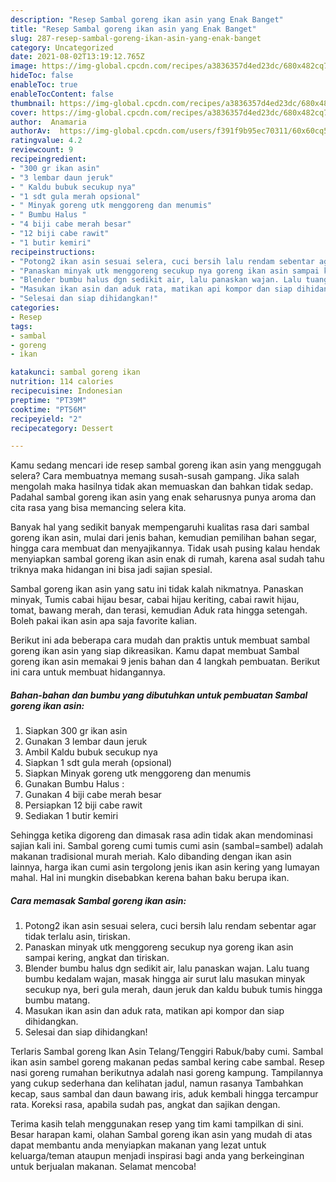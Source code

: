 ```yaml
---
description: "Resep Sambal goreng ikan asin yang Enak Banget"
title: "Resep Sambal goreng ikan asin yang Enak Banget"
slug: 287-resep-sambal-goreng-ikan-asin-yang-enak-banget
category: Uncategorized
date: 2021-08-02T13:19:12.765Z
image: https://img-global.cpcdn.com/recipes/a3836357d4ed23dc/680x482cq70/sambal-goreng-ikan-asin-foto-resep-utama.jpg
hideToc: false
enableToc: true
enableTocContent: false
thumbnail: https://img-global.cpcdn.com/recipes/a3836357d4ed23dc/680x482cq70/sambal-goreng-ikan-asin-foto-resep-utama.jpg
cover: https://img-global.cpcdn.com/recipes/a3836357d4ed23dc/680x482cq70/sambal-goreng-ikan-asin-foto-resep-utama.jpg
author:  Anamaria
authorAv:  https://img-global.cpcdn.com/users/f391f9b95ec70311/60x60cq50/avatar.jpg
ratingvalue: 4.2
reviewcount: 9
recipeingredient:
- "300 gr ikan asin"
- "3 lembar daun jeruk"
- " Kaldu bubuk secukup nya"
- "1 sdt gula merah opsional"
- " Minyak goreng utk menggoreng dan menumis"
- " Bumbu Halus "
- "4 biji cabe merah besar"
- "12 biji cabe rawit"
- "1 butir kemiri"
recipeinstructions:
- "Potong2 ikan asin sesuai selera, cuci bersih lalu rendam sebentar agar tidak terlalu asin, tiriskan."
- "Panaskan minyak utk menggoreng secukup nya goreng ikan asin sampai kering, angkat dan tiriskan."
- "Blender bumbu halus dgn sedikit air, lalu panaskan wajan. Lalu tuang bumbu kedalam wajan, masak hingga air surut lalu masukan minyak secukup nya, beri gula merah, daun jeruk dan kaldu bubuk tumis hingga bumbu matang."
- "Masukan ikan asin dan aduk rata, matikan api kompor dan siap dihidangkan."
- "Selesai dan siap dihidangkan!"
categories:
- Resep
tags:
- sambal
- goreng
- ikan

katakunci: sambal goreng ikan 
nutrition: 114 calories
recipecuisine: Indonesian
preptime: "PT39M"
cooktime: "PT56M"
recipeyield: "2"
recipecategory: Dessert

---
```



Kamu sedang mencari ide resep sambal goreng ikan asin yang menggugah selera? Cara membuatnya memang susah-susah gampang. Jika salah mengolah maka hasilnya tidak akan memuaskan dan bahkan tidak sedap. Padahal sambal goreng ikan asin yang enak seharusnya punya aroma dan cita rasa yang bisa memancing selera kita.


Banyak hal yang sedikit banyak mempengaruhi kualitas rasa dari sambal goreng ikan asin, mulai dari jenis bahan, kemudian pemilihan bahan segar, hingga cara membuat dan menyajikannya. Tidak usah pusing kalau hendak menyiapkan sambal goreng ikan asin enak di rumah, karena asal sudah tahu triknya maka hidangan ini bisa jadi sajian spesial.

Sambal goreng ikan asin yang satu ini tidak kalah nikmatnya. Panaskan minyak, Tumis cabai hijau besar, cabai hijau keriting, cabai rawit hijau, tomat, bawang merah, dan terasi, kemudian Aduk rata hingga setengah. Boleh pakai ikan asin apa saja favorite kalian.


Berikut ini ada beberapa cara mudah dan praktis untuk membuat sambal goreng ikan asin yang siap dikreasikan. Kamu dapat membuat Sambal goreng ikan asin memakai 9 jenis bahan dan 4 langkah pembuatan. Berikut ini cara untuk membuat hidangannya.

<!--inarticleads1-->

##### Bahan-bahan dan bumbu yang dibutuhkan untuk pembuatan Sambal goreng ikan asin:

1. Siapkan 300 gr ikan asin
1. Gunakan 3 lembar daun jeruk
1. Ambil  Kaldu bubuk secukup nya
1. Siapkan 1 sdt gula merah (opsional)
1. Siapkan  Minyak goreng utk menggoreng dan menumis
1. Gunakan  Bumbu Halus :
1. Gunakan 4 biji cabe merah besar
1. Persiapkan 12 biji cabe rawit
1. Sediakan 1 butir kemiri


Sehingga ketika digoreng dan dimasak rasa adin tidak akan mendominasi sajian kali ini. Sambal goreng cumi tumis cumi asin (sambal=sambel) adalah makanan tradisional murah meriah. Kalo dibanding dengan ikan asin lainnya, harga ikan cumi asin tergolong jenis ikan asin kering yang lumayan mahal. Hal ini mungkin disebabkan kerena bahan baku berupa ikan. 

<!--inarticleads2-->

##### Cara memasak Sambal goreng ikan asin:

1. Potong2 ikan asin sesuai selera, cuci bersih lalu rendam sebentar agar tidak terlalu asin, tiriskan.
1. Panaskan minyak utk menggoreng secukup nya goreng ikan asin sampai kering, angkat dan tiriskan.
1. Blender bumbu halus dgn sedikit air, lalu panaskan wajan. Lalu tuang bumbu kedalam wajan, masak hingga air surut lalu masukan minyak secukup nya, beri gula merah, daun jeruk dan kaldu bubuk tumis hingga bumbu matang.
1. Masukan ikan asin dan aduk rata, matikan api kompor dan siap dihidangkan.
1. Selesai dan siap dihidangkan!

Terlaris Sambal goreng Ikan Asin Telang/Tenggiri Rabuk/baby cumi. Sambal ikan asin sambel goreng makanan pedas sambal kering cabe sambal. Resep nasi goreng rumahan berikutnya adalah nasi goreng kampung. Tampilannya yang cukup sederhana dan kelihatan jadul, namun rasanya Tambahkan kecap, saus sambal dan daun bawang iris, aduk kembali hingga tercampur rata. Koreksi rasa, apabila sudah pas, angkat dan sajikan dengan. 

Terima kasih telah menggunakan resep yang tim kami tampilkan di sini. Besar harapan kami, olahan Sambal goreng ikan asin yang mudah di atas dapat membantu anda menyiapkan makanan yang lezat untuk keluarga/teman ataupun menjadi inspirasi bagi anda yang berkeinginan untuk berjualan makanan. Selamat mencoba!
